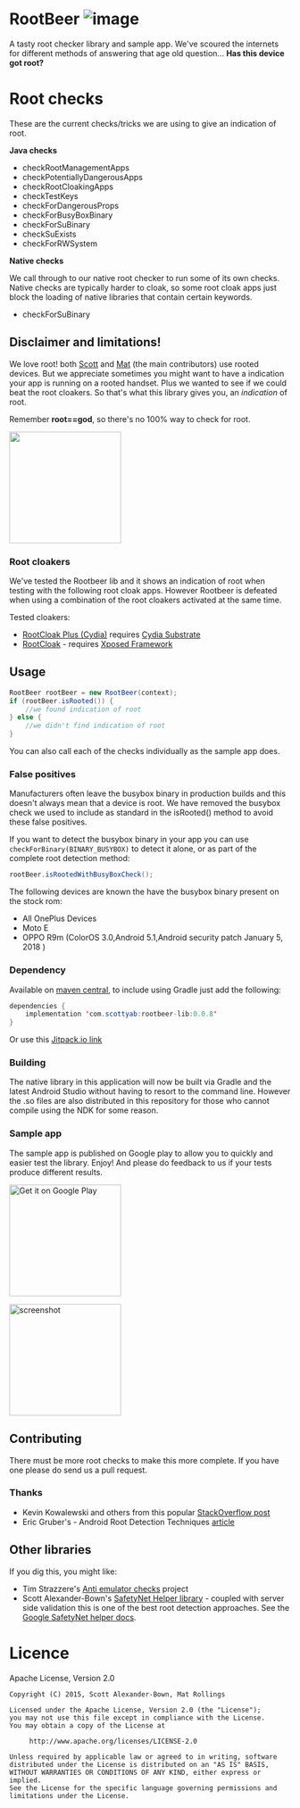 # RootBeer ![image](./app/src/main/res/mipmap-xhdpi/ic_launcher.png)

A tasty root checker library and sample app. We've scoured the internets for different methods of answering that age old question... **Has this device got root?**

# Root checks
These are the current checks/tricks we are using to give an indication of root.

**Java checks**

* checkRootManagementApps
* checkPotentiallyDangerousApps
* checkRootCloakingApps
* checkTestKeys
* checkForDangerousProps
* checkForBusyBoxBinary
* checkForSuBinary
* checkSuExists
* checkForRWSystem

**Native checks**

We call through to our native root checker to run some of its own checks. Native checks are typically harder to cloak, so some root cloak apps just block the loading of native libraries that contain certain keywords.

* checkForSuBinary


## Disclaimer and limitations!

We love root! both [Scott](https://github.com/scottyab) and [Mat](https://github.com/stealthcopter) (the main contributors) use rooted devices. But we appreciate sometimes you might want to have a indication your app is running on a rooted handset. Plus we wanted to see if we could beat the root cloakers. So that's what this library gives you, an *indication* of root.

Remember **root==god**, so there's no 100% way to check for root.

<img src="./art/rootbeerjesus.png" width=200 />


### Root cloakers
We've tested the Rootbeer lib and it shows an indication of root when testing with the following root cloak apps. However Rootbeer is defeated when using a combination of the root cloakers activated at the same time.

Tested cloakers:

* [RootCloak Plus (Cydia)](https://play.google.com/store/apps/details?id=com.devadvance.rootcloakplus&hl=en_GB) requires [Cydia Substrate](http://play.google.com/store/apps/details?id=com.saurik.substrate)
* [RootCloak](http://repo.xposed.info/module/com.devadvance.rootcloak) - requires [Xposed Framework](http://repo.xposed.info/module/de.robv.android.xposed.installer)

## Usage

```java
RootBeer rootBeer = new RootBeer(context);
if (rootBeer.isRooted()) {
    //we found indication of root
} else {
    //we didn't find indication of root
}
```

You can also call each of the checks individually as the sample app does.

### False positives

Manufacturers often leave the busybox binary in production builds and this doesn't always mean that a device is root. We have removed the busybox check we used to include as standard in the isRooted() method to avoid these false positives.

If you want to detect the busybox binary in your app you can use `checkForBinary(BINARY_BUSYBOX)` to detect it alone, or as part of the complete root detection method:

```java
rootBeer.isRootedWithBusyBoxCheck();
```

The following devices are known the have the busybox binary present on the stock rom:
* All OnePlus Devices
* Moto E
* OPPO R9m (ColorOS 3.0,Android 5.1,Android security patch January 5, 2018 )

### Dependency

Available on [maven central](https://search.maven.org/#search%7Cga%7C1%7Ca%3A%22rootbeer-lib%22), to include using Gradle just add the following:

```java
dependencies {
    implementation 'com.scottyab:rootbeer-lib:0.0.8'
}
```

Or use this [Jitpack.io link](https://jitpack.io/#scottyab/rootbeer)

### Building

The native library in this application will now be built via Gradle and the latest Android Studio without having to resort to the command line. However the .so files are also distributed in this repository for those who cannot compile using the NDK for some reason.

### Sample app

The sample app is published on Google play to allow you to quickly and easier test the library. Enjoy! And please do feedback to us if your tests produce different results.


<a href="https://play.google.com/store/apps/details?id=com.scottyab.rootbeer.sample&utm_source=global_co&utm_medium=prtnr&utm_content=Mar2515&utm_campaign=PartBadge&pcampaignid=MKT-Other-global-all-co-prtnr-py-PartBadge-Mar2515-1"><img width="200" alt="Get it on Google Play" src="https://play.google.com/intl/en_us/badges/images/generic/en-play-badge.png" /></a>

<img width="200" alt="screenshot" src="./art/ss_got_root_fail.png">


## Contributing

There must be more root checks to make this more complete. If you have one please do send us a pull request.

### Thanks

* Kevin Kowalewski and others from this popular [StackOverflow post](https://stackoverflow.com/questions/1101380/determine-if-running-on-a-rooted-device?rq=1)
* Eric Gruber's - Android Root Detection Techniques [article](https://blog.netspi.com/android-root-detection-techniques/)


## Other libraries

If you dig this, you might like:

 * Tim Strazzere's [Anti emulator checks](https://github.com/strazzere/anti-emulator/) project
 * Scott Alexander-Bown's [SafetyNet Helper library](https://github.com/scottyab/safetynethelper) - coupled with server side validation this is one of the best root detection approaches. See the [Google SafetyNet helper docs](https://developer.android.com/training/safetynet/index.html).

# Licence

Apache License, Version 2.0

    Copyright (C) 2015, Scott Alexander-Bown, Mat Rollings

    Licensed under the Apache License, Version 2.0 (the "License");
    you may not use this file except in compliance with the License.
    You may obtain a copy of the License at

         http://www.apache.org/licenses/LICENSE-2.0

    Unless required by applicable law or agreed to in writing, software
    distributed under the License is distributed on an "AS IS" BASIS,
    WITHOUT WARRANTIES OR CONDITIONS OF ANY KIND, either express or implied.
    See the License for the specific language governing permissions and
    limitations under the License.
